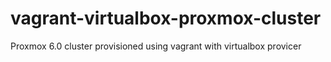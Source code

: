 # vagrant-virtualbox-proxmox-cluster
Proxmox 6.0 cluster provisioned using vagrant with virtualbox provicer
